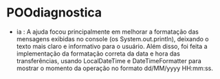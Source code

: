 # POOdiagnostica

- ia : A ajuda focou principalmente em melhorar a formatação das mensagens exibidas no console (os System.out.println), deixando o texto mais claro e informativo para o usuário. Além disso, foi feita a implementação da formatação correta da data e hora das transferências, usando LocalDateTime e DateTimeFormatter para mostrar o momento da operação no formato dd/MM/yyyy HH:mm:ss.
